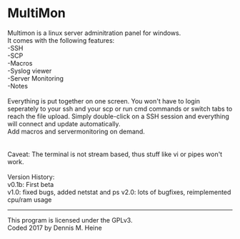 MultiMon
==========================================
Multimon is a linux server adminitration panel for windows.<br>
It comes with the following features:<br>
-SSH<br>
-SCP<br>
-Macros<br>
-Syslog viewer<br>
-Server Monitoring<br>
-Notes<br>
<br>
Everything is put together on one screen. You won't have to login seperately to your ssh 
and your scp or run cmd commands or switch tabs to reach the file upload. Simply double-click on a SSH session and everything will
connect and update automatically.<br>
Add macros and servermonitoring on demand.<br>
<br><br>
Caveat: The terminal is not stream based, thus stuff like vi or pipes won't work.
<br><br>
Version History:<br>
v0.1b: First beta<br>
v1.0: fixed bugs, added netstat and ps
v2.0: lots of bugfixes, reimplemented cpu/ram usage

------------------------------------------
This program is licensed under the GPLv3.<br>
Coded 2017 by Dennis M. Heine
